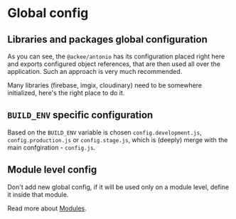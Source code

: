 # Global config

## Libraries and packages global configuration

As you can see, the `@ackee/antonio` has its configuration placed right here and exports configured object references, that are then used all over the application. Such an approach is very much recommended.

Many libraries (firebase, imgix, cloudinary) need to be somewhere initialized, here's the right place to do it.

## `BUILD_ENV` specific configuration

Based on the `BUILD_ENV` variable is chosen `config.development.js`, `config.production.js` or `config.stage.js`, which is (deeply) merge with the main confgiration - `config.js`.

## Module level config

Don't add new global config, if it will be used only on a module level, define it inside that module.

Read more about [Modules](../modules/README.md#config).
